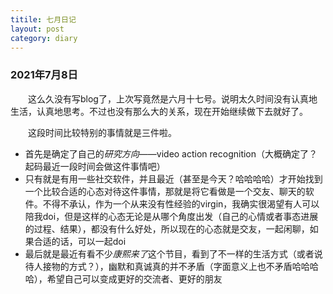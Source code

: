 ```yaml
---
titile: 七月日记
layout: post
category: diary
---
```

### 2021年7月8日
&emsp;&emsp;这么久没有写blog了，上次写竟然是六月十七号。说明太久时间没有认真地生活，认真地思考。不过也没有那么大的关系，现在开始继续做下去就好了。

&emsp;&emsp;这段时间比较特别的事情就是三件啦。
- 首先是确定了自己的*研究方向*——video action recognition（大概确定了？起码最近一段时间会做这件事情吧）
- 只有就是有用一些社交软件，并且最近（甚至是今天？哈哈哈哈）才开始找到一个比较合适的心态对待这件事情，那就是将它看做是一个交友、聊天的软件。不得不承认，作为一个从来没有性经验的virgin，我确实很渴望有人可以陪我doi，但是这样的心态无论是从哪个角度出发（自己的心情或者事态进展的过程、结果），都没有什么好处，所以现在的心态就是交友，一起闲聊，如果合适的话，可以一起doi
- 最后就是最近有看不少*康熙来了*这个节目，看到了不一样的生活方式（或者说待人接物的方式？），幽默和真诚真的并不矛盾（字面意义上也不矛盾哈哈哈哈），希望自己可以变成更好的交流者、更好的朋友